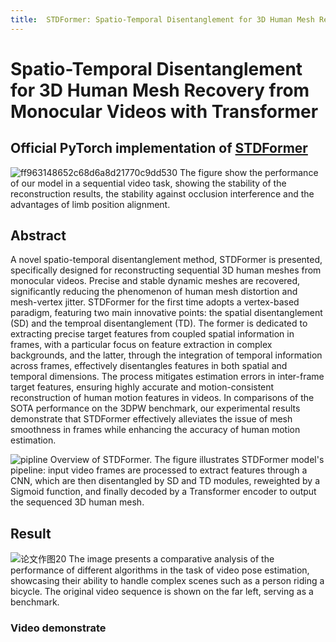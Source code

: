 ```yaml
---
title:  STDFormer: Spatio-Temporal Disentanglement for 3D Human Mesh Recovery from Monocular Videos with Transformer
---
```

# Spatio-Temporal Disentanglement for 3D Human Mesh Recovery from Monocular Videos with Transformer

## Official PyTorch implementation of [STDFormer](https://github.com/STDFormer-3D-Human-Mesh-Recovery/STDFormer)

![ff963148652c68d6a8d21770c9dd530](https://github.com/Xushuolin/STDFormer/assets/121299261/38e5e823-e68d-43fc-947b-ce478ad92933)
The figure show the performance of our model in a sequential video task, showing the stability of the reconstruction results, the stability against occlusion interference and the advantages of limb position alignment.


## Abstract
A novel spatio-temporal disentanglement method, STDFormer is presented, specifically designed for reconstructing sequential 3D human meshes from monocular videos. Precise and stable dynamic meshes are recovered, significantly reducing the phenomenon of human mesh distortion and mesh-vertex jitter. STDFormer for the first time adopts a vertex-based paradigm, featuring two main innovative points: the spatial disentanglement (SD) and the temproal disentanglement (TD). The former is dedicated to extracting precise target features from coupled spatial information in frames, with a particular focus on feature extraction in complex backgrounds, and the latter, through the integration of temporal information across frames, effectively disentangles features in both spatial and temporal dimensions. The process mitigates estimation errors in inter-frame target features, ensuring highly accurate and motion-consistent reconstruction of human motion features in videos.  In comparisons of the SOTA performance on the 3DPW benchmark, our experimental results demonstrate that STDFormer effectively alleviates the issue of mesh smoothness in frames while enhancing the accuracy of human motion estimation.

![pipline](https://github.com/Xushuolin/STDFormer/assets/121299261/07bf372f-7d02-493f-bf72-bd7b2b0be288)
Overview of STDFormer. The figure illustrates STDFormer model's pipeline: input video frames are processed to extract features through a CNN, which are then disentangled by SD and TD modules, reweighted by a Sigmoid function, and finally decoded by a Transformer encoder to output the sequenced 3D human mesh.

## Result

![论文作图20](https://github.com/Xushuolin/STDFormer/assets/121299261/11078bc5-162b-4672-bc26-1a3dd279b9e9)
The image presents a comparative analysis of the performance of different algorithms in the task of video pose estimation, showcasing their ability to handle complex scenes such as a person riding a bicycle. The original video sequence is shown on the far left, serving as a benchmark.

### Video demonstrate
